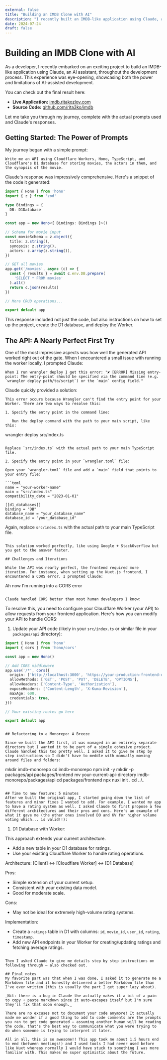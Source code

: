 ```yaml
---
external: false
title: "Building an IMDB Clone with AI"
description: "I recently built an IMDB-like application using Claude, an AI assistant. From crafting a Cloudflare Workers API to setting up a Nuxt.js frontend, Claude guided me through each step, showcasing the power of AI-assisted development. Discover how this approach accelerated my process and helped me write cleaner, more efficient code. "
date: 2024-07-24
draft: false
---
```


# Building an IMDB Clone with AI

As a developer, I recently embarked on an exciting project to build an IMDB-like application using Claude, an AI assistant, throughout the development process. This experience was eye-opening, showcasing both the power and limitations of AI-assisted development. 

You can check out the final result here:
- **Live Application:** [imdb.ritakozlov.com](https://imdb.ritakozlov.com)
- **Source Code:** [github.com/rita3ko/imdb](https://github.com/rita3ko/imdb)

Let me take you through my journey, complete with the actual prompts used and Claude's responses.

## Getting Started: The Power of Prompts

My journey began with a simple prompt:

    Write me an API using Cloudflare Workers, Hono, TypeScript, and Cloudflare's D1 database for storing movies, the actors in them, and the synopsis of the movie.

Claude's response was impressively comprehensive. Here's a snippet of the code it generated:

```typescript
import { Hono } from 'hono'
import { z } from 'zod'

type Bindings = {
  DB: D1Database
}

const app = new Hono<{ Bindings: Bindings }>()

// Schema for movie input
const movieSchema = z.object({
  title: z.string(),
  synopsis: z.string(),
  actors: z.array(z.string()),
})

// GET all movies
app.get('/movies', async (c) => {
  const { results } = await c.env.DB.prepare(
    'SELECT * FROM movies'
  ).all()
  return c.json(results)
})

// More CRUD operations...

export default app
```

This response included not just the code, but also instructions on how to set up the project, create the D1 database, and deploy the Worker.

## The API: A Nearly Perfect First Try
One of the most impressive aspects was how well the generated API worked right out of the gate. When I encountered a small issue with running the worker locally, I prompted Claude:

```
When I run wrangler deploy I get this error: "✘ [ERROR] Missing entry-point: The entry-point should be specified via the command line (e.g. `wrangler deploy path/to/script`) or the `main` config field."
```

Claude quickly provided a solution:

```
This error occurs because Wrangler can't find the entry point for your Worker. There are two ways to resolve this:

1. Specify the entry point in the command line:
   
   Run the deploy command with the path to your main script, like this:

   ```
   wrangler deploy src/index.ts
   ```

   Replace `src/index.ts` with the actual path to your main TypeScript file.

2. Specify the entry point in your `wrangler.toml` file:

   Open your `wrangler.toml` file and add a `main` field that points to your entry file:

   ```toml
   name = "your-worker-name"
   main = "src/index.ts"
   compatibility_date = "2023-01-01"

   [[d1_databases]]
   binding = "DB"
   database_name = "your_database_name"
   database_id = "your_database_id"
   ```

   Again, replace `src/index.ts` with the actual path to your main TypeScript file.
   ```

   This solution worked perfectly, like using Google + StackOverflow but you get to the answer faster.

   ## Challenges and Iterations

While the API was nearly perfect, the frontend required more iteration. For instance, when setting up the Nuxt.js frontend, I encountered a CORS error. I prompted Claude:

```
Ah now I'm running into a CORS error
```

Claude handled CORS better than most human developers I know:
```
To resolve this, you need to configure your Cloudflare Worker (your API) to allow requests from your frontend application. Here's how you can modify your API to handle CORS:

1. Update your API code (likely in your `src/index.ts` or similar file in your `packages/api` directory):

```typescript
import { Hono } from 'hono'
import { cors } from 'hono/cors'

const app = new Hono()

// Add CORS middleware
app.use('/*', cors({
  origin: ['http://localhost:3000', 'https://your-production-frontend-url.com'],
  allowMethods: ['GET', 'POST', 'PUT', 'DELETE', 'OPTIONS'],
  allowHeaders: ['Content-Type', 'Authorization'],
  exposeHeaders: ['Content-Length', 'X-Kuma-Revision'],
  maxAge: 600,
  credentials: true,
}))

// Your existing routes go here

export default app
```
```

## Refactoring to a Monorepo: A Breeze

Since we built the API first, it was managed in an entirely separate directory but I wanted it to be part of a single cohesive project. Claude handled this too pretty well. I asked it to give me step by step instructions so I didn't have to meddle with manually moving around files and folders: 

```
mkdir imdb-monorepo
cd imdb-monorepo
npm init -y
mkdir -p packages/api packages/frontend
mv your-current-api-directory imdb-monorepo/packages/api
cd packages/frontend
npx nuxi init .
cd ../..
```

## Time to new feature: 5 minutes
After we built the original app, I started going down the list of features and minor fixes I wanted to add. For example, I wanted my app to have a rating system as well. I asked Claude to first propose a few different architectures and their pros and cons. Here's an example of what it gave me (the other ones involved DO and KV for higher volume voting which... is valid!!): 

```
1. D1 Database with Worker:

This approach extends your current architecture.

- Add a new table in your D1 database for ratings.
- Use your existing Cloudflare Worker to handle rating operations.

Architecture:
[Client] <-> [Cloudflare Worker] <-> [D1 Database]

Pros:
- Simple extension of your current setup.
- Consistent with your existing data model.
- Good for moderate scale.

Cons:
- May not be ideal for extremely high-volume rating systems.

Implementation:
- Create a `ratings` table in D1 with columns: `id`, `movie_id`, `user_id`, `rating`, `timestamp`.
- Add new API endpoints in your Worker for creating/updating ratings and fetching average ratings.
```

Then I asked Claude to give me details step by step instructions on following through — also checked out. 

## Final notes
My favorite part was that when I was done, I asked it to generate me a Markdown file and it honestly delivered a better Markdown file than I've ever written (this is usually the part I get super lazy about). 

_Nit: there is a bug in Claude the actually makes it a bit of a pain to copy + paste markdown since it auto-escapes itself but I'm sure they'll fix that soon enough._

There are no excuses not to document your code anymore! It actually made me wonder if a good thing to add to code comments are the prompts you ran to get code generated — assuming another human will be reading the code, that's the best way to communicate what you were trying to do when someone is trying to interpret it later. 

All in all, this is so awesome!! This app took me about 1.5 hours end to end (between meetings!) and I used tools I had never used before like Nuxt whereas normally I would have stuck to something I was more familiar with. This makes me super optimistic about the future. 